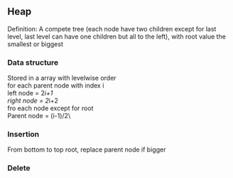 ## Heap
Definition: A compete tree (each node have two children except for last level, last level can have one children but all to the left), with root value the smallest or biggest
### Data structure
Stored in a array with levelwise order\
for each parent node with index i\
left node = 2*i+1\
right node = 2*i+2\
fro each node except for root\
Parent node = (i-1)/2\
### Insertion
From bottom to top root, replace parent node if bigger
### Delete
